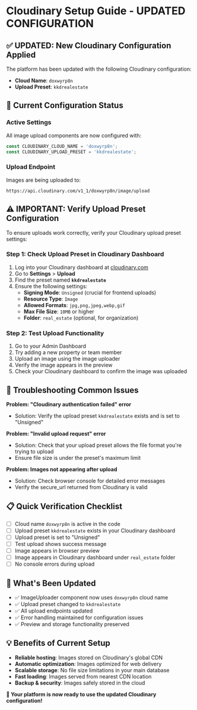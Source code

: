 
# Cloudinary Setup Guide - UPDATED CONFIGURATION

## ✅ UPDATED: New Cloudinary Configuration Applied

The platform has been updated with the following Cloudinary configuration:
- **Cloud Name**: `doxwyrp8n`
- **Upload Preset**: `kkdrealestate`

## 🔧 Current Configuration Status

### Active Settings
All image upload components are now configured with:
```javascript
const CLOUDINARY_CLOUD_NAME = 'doxwyrp8n';
const CLOUDINARY_UPLOAD_PRESET = 'kkdrealestate';
```

### Upload Endpoint
Images are being uploaded to:
```
https://api.cloudinary.com/v1_1/doxwyrp8n/image/upload
```

## ⚠️ IMPORTANT: Verify Upload Preset Configuration

To ensure uploads work correctly, verify your Cloudinary upload preset settings:

### Step 1: Check Upload Preset in Cloudinary Dashboard
1. Log into your Cloudinary dashboard at [cloudinary.com](https://cloudinary.com)
2. Go to **Settings** > **Upload**
3. Find the preset named **`kkdrealestate`**
4. Ensure the following settings:
   - **Signing Mode**: `Unsigned` (crucial for frontend uploads)
   - **Resource Type**: `Image`
   - **Allowed Formats**: `jpg,png,jpeg,webp,gif`
   - **Max File Size**: `10MB` or higher
   - **Folder**: `real_estate` (optional, for organization)

### Step 2: Test Upload Functionality
1. Go to your Admin Dashboard
2. Try adding a new property or team member
3. Upload an image using the image uploader
4. Verify the image appears in the preview
5. Check your Cloudinary dashboard to confirm the image was uploaded

## 🚨 Troubleshooting Common Issues

**Problem: "Cloudinary authentication failed" error**
- Solution: Verify the upload preset `kkdrealestate` exists and is set to "Unsigned"

**Problem: "Invalid upload request" error**
- Solution: Check that your upload preset allows the file format you're trying to upload
- Ensure file size is under the preset's maximum limit

**Problem: Images not appearing after upload**
- Solution: Check browser console for detailed error messages
- Verify the secure_url returned from Cloudinary is valid

## 📋 Quick Verification Checklist
- [ ] Cloud name `doxwyrp8n` is active in the code
- [ ] Upload preset `kkdrealestate` exists in your Cloudinary dashboard
- [ ] Upload preset is set to "Unsigned"
- [ ] Test upload shows success message
- [ ] Image appears in browser preview
- [ ] Image appears in Cloudinary dashboard under `real_estate` folder
- [ ] No console errors during upload

## 🎯 What's Been Updated
- ✅ ImageUploader component now uses `doxwyrp8n` cloud name
- ✅ Upload preset changed to `kkdrealestate`
- ✅ All upload endpoints updated
- ✅ Error handling maintained for configuration issues
- ✅ Preview and storage functionality preserved

## 💡 Benefits of Current Setup
- **Reliable hosting**: Images stored on Cloudinary's global CDN
- **Automatic optimization**: Images optimized for web delivery
- **Scalable storage**: No file size limitations in your main database
- **Fast loading**: Images served from nearest CDN location
- **Backup & security**: Images safely stored in the cloud

**🚀 Your platform is now ready to use the updated Cloudinary configuration!**
